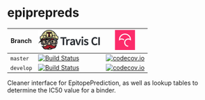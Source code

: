# epiprepreds

Branch   |[![Travis CI logo](man/figures/TravisCI.png)](https://travis-ci.org)                                                                     | [![Codecov logo](man/figures/Codecov.png)](https://www.codecov.io)
---------|-----------------------------------------------------------------------------------------------------------------------------------------|---------------------------------------------------------------------------------------------------------------------------------------------
`master` |[![Build Status](https://travis-ci.org/richelbilderbeek/epiprepreds.svg?branch=master)](https://travis-ci.org/richelbilderbeek/epiprepreds)  | [![codecov.io](https://codecov.io/github/richelbilderbeek/epiprepreds/coverage.svg?branch=master)](https://codecov.io/github/richelbilderbeek/epiprepreds?branch=master)
`develop`|[![Build Status](https://travis-ci.org/richelbilderbeek/epiprepreds.svg?branch=develop)](https://travis-ci.org/richelbilderbeek/epiprepreds) | [![codecov.io](https://codecov.io/github/richelbilderbeek/epiprepreds/coverage.svg?branch=develop)](https://codecov.io/github/richelbilderbeek/epiprepreds?branch=develop)

Cleaner interface for EpitopePrediction,
as well as lookup tables to determine the IC50 value for a binder.
